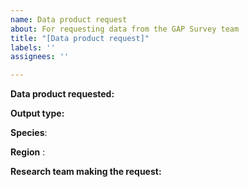 ```yaml
---
name: Data product request
about: For requesting data from the GAP Survey team
title: "[Data product request]"
labels: ''
assignees: ''

---
```


**Data product requested:** 
<!-- (e.g., CPUE, biomass, temperature)  -->

**Output type:** 
<!-- (e.g., .csv, plot)   -->

**Species**:

**Region** :
<!-- (e.g., Gulf of Alaska (GOA), Aleutian Islands (AI), BS (Bering Sea))   -->

**Research team making the request:**
<!-- (PI /requester name, and tag team members with GitHub accounts, or email address if requestor does not have a GitHub account.)   -->

